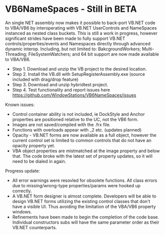 # VB6NameSpaces - Still in BETA
An single NET assembly now makes it possible to back-port VB.NET code to VBA/VB6 by interoperating with VB.NET UserControls and NameSpaces instanced as nested class buckets.
This is still a work in progress, however significant strides have been made to fully support VB.NET controls/properties/events and Namespaces directly through advanced dynamic interop. Including, but not limited to: BakcgroundWorkers; Multi-Threading; FileSystemWatchers; and 64 bit support are now made available to VBA/VB6.

* Step 1.  Download and unzip the VB project to the desired location.
* Step 2.  Install the VB.dll with SetupRegisterAssembly.exe (source included with drag/drop feature)
* Step 3.  Download and unzip hybridtest project.
* Step 4.  Test functionality and report issues here https://github.com/WindowStations/VB6NameSpaces/issues

Known issues:
* Control container ability is not included, ie DockStyle and Anchor properties are positioned relative to the UC, not the VB6 form.
* Images are not saved/compiled with the .frx file.
* Functions with overloads appear with _2 etc.  (updates planned)
* Opacity - VB.NET forms are now available as a full object, however the current control set is limited to common controls that do not have an opacity property yet.
* VBA object properties are mistmatched at the image property and below that.   The code broke with the latest set of property updates, so it will need to be dialed in again.

Progress update:
* All error warnings were resovled for obsolete functions.  All class errors due to missing/wrong-type properties/params were hooked up correctly.
* A VB.NET form designer is almost complete.  Developers will be able to design VB.NET forms utilizing the existing control classes that don't have a visible UI.  Thus avoiding the limitation of the VBA/VB6 property windows.
* Refinements have been made to begin the completion of the code base.  Individual constructors subs will have the same parameter order as their VB.NET counterparts.
